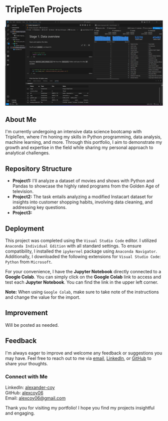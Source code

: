 # TripleTen Projects

![Golden Age](./Project%201/img/golden-age.png)

## About Me

I'm currently undergoing an intensive data science bootcamp with TripleTen, where I'm honing my skills in Python programming, data analysis, machine learning, and more. Through this portfolio, I aim to demonstrate my growth and expertise in the field while sharing my personal approach to analytical challenges.

## Repository Structure

- **Project1:** I'll analyze a dataset of movies and shows with Python and Pandas to showcase the highly rated programs from the Golden Age of television.
- **Project2:** The task entails analyzing a modified Instacart dataset for insights into customer shopping habits, involving data cleaning, and addressing key questions.
- **Project3:** 

## Deployment

This project was completed using the `Visual Studio Code` editor. I utilized `Anaconda Individual Edition` with all standard settings. To ensure compatibility, I installed the `ipykernel` package using `Anaconda Navigator`. Additionally, I downloaded the following extensions for `Visual Studio Code`: `Python` from `Microsoft`.

For your convenience, I have the **Jupyter Notebook** directly connected to a **Google Colab**. You can simply click on the **Google Colab** link to access and test each **Jupyter Notebook**. You can find the link in the upper left corner.

**Note:** When using `Google Colab`, make sure to take note of the instructions and change the value for the import.

## Improvement

Will be posted as needed.

## Feedback

I'm always eager to improve and welcome any feedback or suggestions you may have. Feel free to reach out to me via [email](mailto:alexcoy06@gmail.com), [LinkedIn](https://www.linkedin.com/in/alexander-coy/), or [GitHub](https://github.com/alexcoy06) to share your thoughts.

### Connect with Me

LinkedIn: [alexander-coy](https://www.linkedin.com/in/alexander-coy/)  
GitHub: [alexcoy06](https://github.com/alexcoy06)  
Email: [alexcoy06@gmail.com](mailto:alexcoy06@gmail.com)

Thank you for visiting my portfolio! I hope you find my projects insightful and engaging.
